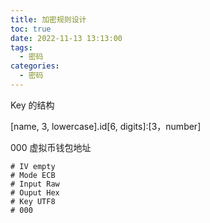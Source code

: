 ```yaml
---
title: 加密规则设计
toc: true
date: 2022-11-13 13:13:00
tags:
  - 密码
categories:	
  - 密码
---
```




Key 的结构

[name, 3, lowercase].id[6, digits]:[3，number]

000 虚拟币钱包地址

```
# IV empty
# Mode ECB
# Input Raw
# Ouput Hex
# Key UTF8
# 000
```